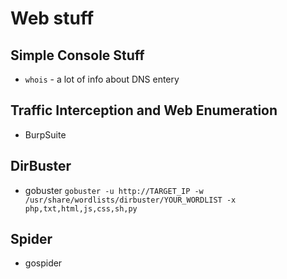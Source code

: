 # Web stuff
## Simple Console Stuff
- `whois` - a lot of info about DNS entery
## Traffic Interception and Web Enumeration
- BurpSuite
## DirBuster
- gobuster
`gobuster -u http://TARGET_IP -w /usr/share/wordlists/dirbuster/YOUR_WORDLIST -x php,txt,html,js,css,sh,py`
## Spider
- gospider
